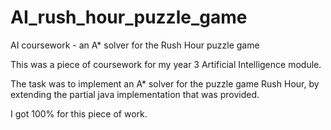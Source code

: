 # AI_rush_hour_puzzle_game
AI coursework - an A* solver for the Rush Hour puzzle game

This was a piece of coursework for my year 3 Artificial Intelligence module.

The task was to implement an A* solver for the puzzle game Rush Hour, by extending the
partial java implementation that was provided.

I got 100% for this piece of work.
